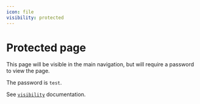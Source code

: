 ```yaml
---
icon: file
visibility: protected
---
```

# Protected page

This page will be visible in the main navigation, but will require a password to view the page.

The password is `test`.

See [`visibility`](/configuration/page.md#visibility) documentation.